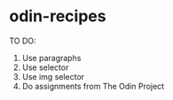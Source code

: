 # odin-recipes

 TO DO:
 1. Use paragraphs
 2. Use <a> selector
 3. Use img selector
 4. Do assignments from The Odin Project